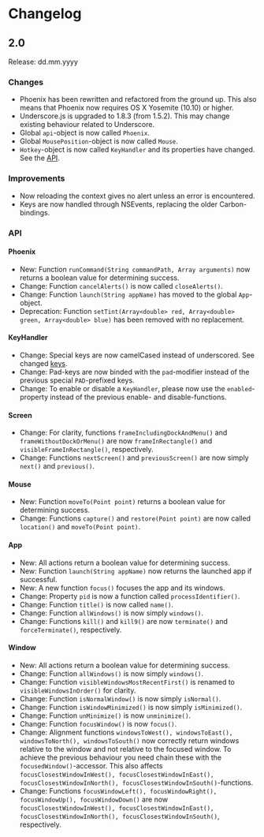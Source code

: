 Changelog
=========

2.0
---

Release: dd.mm.yyyy

### Changes

- Phoenix has been rewritten and refactored from the ground up. This also means that Phoenix now requires OS X Yosemite (10.10) or higher.
- Underscore.js is upgraded to 1.8.3 (from 1.5.2). This may change existing behaviour related to Underscore.
- Global `api`-object is now called `Phoenix`.
- Global `MousePosition`-object is now called `Mouse`.
- `Hotkey`-object is now called `KeyHandler` and its properties have changed. See the [API](API.md#keyhandler).

### Improvements

- Now reloading the context gives no alert unless an error is encountered.
- Keys are now handled through NSEvents, replacing the older Carbon-bindings.

### API

#### Phoenix

- New: Function `runCommand(String commandPath, Array arguments)` now returns a boolean value for determining success.
- Change: Function `cancelAlerts()` is now called `closeAlerts()`.
- Change: Function `launch(String appName)` has moved to the global `App`-object.
- Deprecation: Function `setTint(Array<double> red, Array<double> green, Array<double> blue)` has been removed with no replacement.

#### KeyHandler

- Change: Special keys are now camelCased instead of underscored. See changed [keys](Phoenix/PHKeyTranslator.m#L17-L58).
- Change: Pad-keys are now binded with the `pad`-modifier instead of the previous special `PAD`-prefixed keys.
- Change: To enable or disable a `KeyHandler`, please now use the `enabled`-property instead of the previous enable- and disable-functions.

#### Screen

- Change: For clarity, functions `frameIncludingDockAndMenu()` and `frameWithoutDockOrMenu()` are now `frameInRectangle()` and `visibleFrameInRectangle()`, respectively.
- Change: Functions `nextScreen()` and `previousScreen()` are now simply `next()` and `previous()`.

#### Mouse

- New: Function `moveTo(Point point)` returns a boolean value for determining success.
- Change: Functions `capture()` and `restore(Point point)` are now called `location()` and `moveTo(Point point)`.

#### App

- New: All actions return a boolean value for determining success.
- New: Function `launch(String appName)` now returns the launched app if successful.
- New: A new function `focus()` focuses the app and its windows.
- Change: Property `pid` is now a function called `processIdentifier()`.
- Change: Function `title()` is now called `name()`.
- Change: Function `allWindows()` is now simply `windows()`.
- Change: Functions `kill()` and `kill9()` are now `terminate()` and `forceTerminate()`, respectively.

#### Window

- New: All actions return a boolean value for determining success.
- Change: Function `allWindows()` is now simply `windows()`.
- Change: Function `visibleWindowsMostRecentFirst()` is renamed to `visibleWindowsInOrder()` for clarity.
- Change: Function `isNormalWindow()` is now simply `isNormal()`.
- Change: Function `isWindowMinimized()` is now simply `isMinimized()`.
- Change: Function `unMinimize()` is now `unminimize()`.
- Change: Function `focusWindow()` is now `focus()`.
- Change: Alignment functions `windowsToWest(), windowsToEast(), windowsToNorth(), windowsToSouth()` now correctly return windows relative to the window and not relative to the focused window. To achieve the previous behaviour you need chain these with the `focusedWindow()`-accessor. This also affects `focusClosestWindowInWest(), focusClosestWindowInEast(), focusClosestWindowInNorth(), focusClosestWindowInSouth()`-functions.
- Change: Functions `focusWindowLeft(), focusWindowRight(), focusWindowUp(), focusWindowDown()` are now `focusClosestWindowInWest(), focusClosestWindowInEast(), focusClosestWindowInNorth(), focusClosestWindowInSouth()`, respectively.
